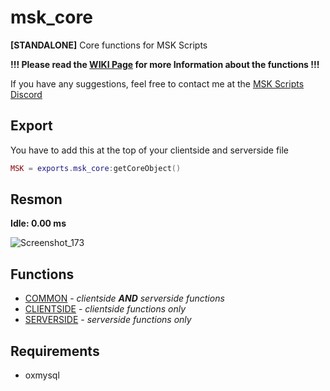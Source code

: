 # msk_core
**[STANDALONE]** Core functions for MSK Scripts

**!!! Please read the [WIKI Page](https://github.com/MSK-Scripts/msk_core/wiki) for more Information about the functions !!!**

If you have any suggestions, feel free to contact me at the [MSK Scripts Discord](https://discord.gg/5hHSBRHvJE)

## Export
You have to add this at the top of your clientside and serverside file
```lua
MSK = exports.msk_core:getCoreObject()
```

## Resmon
**Idle: 0.00 ms**

![Screenshot_173](https://user-images.githubusercontent.com/49867381/205465609-26f96507-e080-4fb0-b450-4dc44e64203d.png)

## Functions
* [COMMON](https://github.com/MSK-Scripts/msk_core/wiki/Common) - *clientside **AND** serverside functions*
* [CLIENTSIDE](https://github.com/MSK-Scripts/msk_core/wiki/Clientside) - *clientside functions only*
* [SERVERSIDE](https://github.com/MSK-Scripts/msk_core/wiki/Serverside) - *serverside functions only*

## Requirements
* oxmysql
